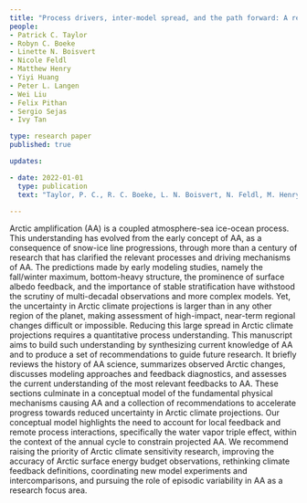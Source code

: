 ```yaml
---
title: "Process drivers, inter-model spread, and the path forward: A review of amplified Arctic warming"
people:
- Patrick C. Taylor 
- Robyn C. Boeke
- Linette N. Boisvert
- Nicole Feldl
- Matthew Henry
- Yiyi Huang
- Peter L. Langen
- Wei Liu
- Felix Pithan
- Sergio Sejas
- Ivy Tan

type: research paper
published: true

updates:

- date: 2022-01-01
  type: publication
  text: "Taylor, P. C., R. C. Boeke, L. N. Boisvert, N. Feldl, M. Henry, Y. Huang, P. L. Langen, W. Liu, F. Pithan, S. A. Sejas, and I. Tan (2022), [doi:10.3389/feart.2021.758361](https://www.frontiersin.org/articles/10.3389/feart.2021.758361/abstract), in press."

---
```


Arctic amplification (AA) is a coupled atmosphere-sea ice-ocean process. This understanding has evolved from the early concept of AA, as a consequence of snow-ice line progressions, through more than a century of research that has clarified the relevant processes and driving mechanisms of AA. The predictions made by early modeling studies, namely the fall/winter maximum, bottom-heavy structure, the prominence of surface albedo feedback, and the importance of stable stratification have withstood the scrutiny of multi-decadal observations and more complex models. Yet, the uncertainty in Arctic climate projections is larger than in any other region of the planet, making assessment of high-impact, near-term regional changes difficult or impossible. Reducing this large spread in Arctic climate projections requires a quantitative process understanding. This manuscript aims to build such understanding by synthesizing current knowledge of AA and to produce a set of recommendations to guide future research. It briefly reviews the history of AA science, summarizes observed Arctic changes, discusses modeling approaches and feedback diagnostics, and assesses the current understanding of the most relevant feedbacks to AA. These sections culminate in a conceptual model of the fundamental physical mechanisms causing AA and a collection of recommendations to accelerate progress towards reduced uncertainty in Arctic climate projections. Our conceptual model highlights the need to account for local feedback and remote process interactions, specifically the water vapor triple effect, within the context of the annual cycle to constrain projected AA. We recommend raising the priority of Arctic climate sensitivity research, improving the accuracy of Arctic surface energy budget observations, rethinking climate feedback definitions, coordinating new model experiments and intercomparisons, and pursuing the role of episodic variability in AA as a research focus area.

